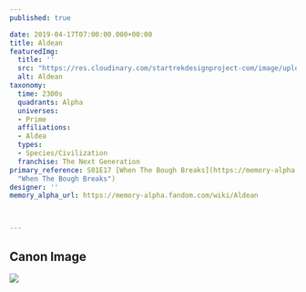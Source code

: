 ```yaml
---
published: true

date: 2019-04-17T07:00:00.000+00:00
title: Aldean
featuredImg:
  title: ''
  src: "https://res.cloudinary.com/startrekdesignproject-com/image/upload/v1555543394/Aldean.png"
  alt: Aldean
taxonomy:
  time: 2300s
  quadrants: Alpha
  universes:
  - Prime
  affiliations:
  - Aldea
  types:
  - Species/Civilization
  franchise: The Next Generation
primary_reference: S01E17 [When The Bough Breaks](https://memory-alpha.fandom.com/wiki/When_The_Bough_Breaks
  "When The Bough Breaks")
designer: ''
memory_alpha_url: https://memory-alpha.fandom.com/wiki/Aldean



---
```

## Canon Image

![](https://res.cloudinary.com/startrekdesignproject-com/image/upload/v1555543394/Aldean1.jpg)